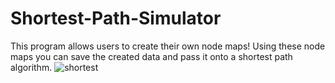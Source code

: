 # Shortest-Path-Simulator

This program allows users to create their own node maps! Using these node maps you can save the created data and pass it onto a shortest path algorithm.
![shortest](https://user-images.githubusercontent.com/85767913/152070886-4de6c79f-4b13-4bcb-9619-bc592002fb0e.gif)
